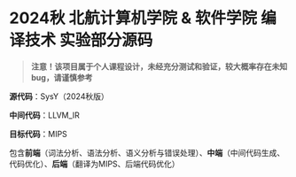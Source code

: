 # 2024秋 北航计算机学院 \& 软件学院 编译技术 实验部分源码

> **注意！该项目属于个人课程设计，未经充分测试和验证，较大概率存在未知bug，请谨慎参考**

**源代码**：SysY（2024秋版）

**中间代码**：LLVM_IR

**目标代码**：MIPS

包含**前端**（词法分析、语法分析、语义分析与错误处理）、**中端**（中间代码生成、代码优化）、**后端**（翻译为MIPS、后端代码优化）

